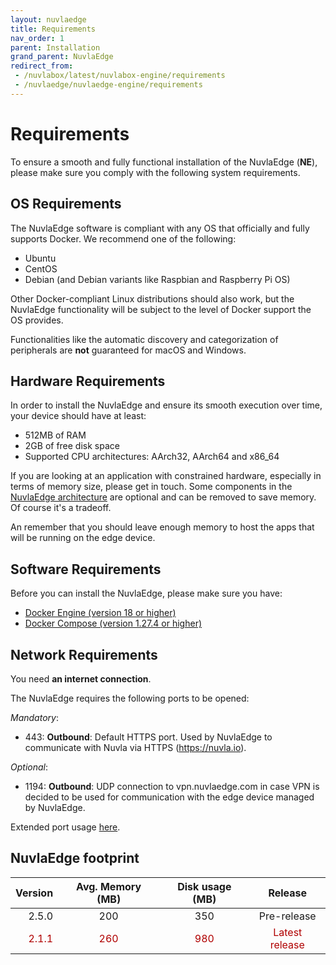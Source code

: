 ```yaml
---
layout: nuvlaedge
title: Requirements
nav_order: 1
parent: Installation
grand_parent: NuvlaEdge
redirect_from:
 - /nuvlabox/latest/nuvlabox-engine/requirements
 - /nuvlaedge/nuvlaedge-engine/requirements
---
```


# Requirements

To ensure a smooth and fully functional installation of the NuvlaEdge (**NE**), please make sure you comply with the following system requirements.


## OS Requirements

The NuvlaEdge software is compliant with any OS that officially and fully supports Docker. We recommend one of the following:
- Ubuntu
- CentOS
- Debian (and Debian variants like Raspbian and Raspberry Pi OS)

Other Docker-compliant Linux distributions should also work, but the NuvlaEdge functionality will be subject to the level of Docker support the OS provides. 

Functionalities like the automatic discovery and categorization of peripherals are **not** guaranteed for macOS and Windows.


## Hardware Requirements

In order to install the NuvlaEdge and ensure its smooth execution over time, your device should have at least:

- 512MB of RAM
- 2GB of free disk space
- Supported CPU architectures: AArch32, AArch64 and x86_64

If you are looking at an application with constrained hardware, especially in terms of memory size, please get in touch. Some components in the [NuvlaEdge architecture](/nuvlaedge/architecture/) are optional and can be removed to save memory.  Of course it's a tradeoff.

An remember that you should leave enough memory to host the apps that will be running on the edge device. 

## Software Requirements

Before you can install the NuvlaEdge, please make sure you have:

- [Docker Engine (version 18 or higher)](https://docs.docker.com/install)
- [Docker Compose (version 1.27.4 or higher)](https://docs.docker.com/compose/install/)


## Network Requirements

You need **an internet connection**.

The NuvlaEdge requires the following ports to be opened:

_Mandatory_:
- 443: **Outbound**: Default HTTPS port. Used by NuvlaEdge to communicate with Nuvla via HTTPS (https://nuvla.io). 

_Optional_:
- 1194: **Outbound**: UDP connection to vpn.nuvlaedge.com in case VPN is decided to be used for communication with the edge device managed by NuvlaEdge.

Extended port usage [here](/nuvlaedge/architecture/#network-port-binding).

## NuvlaEdge footprint

<style>
tr:nth-child(even) {
  color: #b00000!important;
}
</style>


| Version | Avg. Memory (MB) | Disk usage (MB) |    Release     |
|--------:|:----------------:|:---------------:|:--------------:|
|   2.5.0 |       200        |       350       |  Pre-release   |
|   2.1.1 |       260        |       980       | Latest release |
